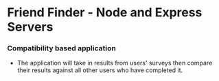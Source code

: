 # Friend Finder - Node and Express Servers

### Compatibility based application

* The application will take in results from users' surveys then compare their results against all other users who have completed it. 
